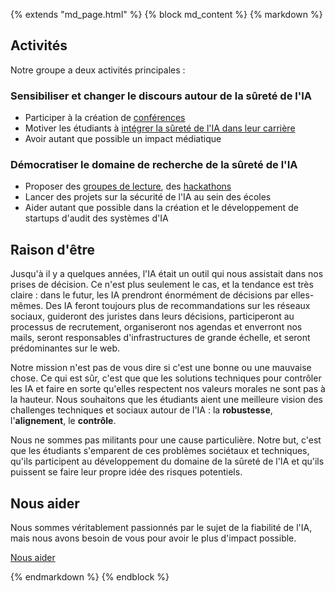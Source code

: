 {% extends "md_page.html" %}
{% block md_content %}
{% markdown %}

## Activités

Notre groupe a deux activités principales :


### Sensibiliser et changer le discours autour de la sûreté de l'IA

- Participer à la création de [conférences](/asimov.html)
- Motiver les étudiants à [intégrer la sûreté de l'IA dans leur carrière](/nous_aider.html#se-lancer)
- Avoir autant que possible un impact médiatique

### Démocratiser le domaine de recherche de la sûreté de l'IA

- Proposer des [groupes de lecture](/groupe-de-lecture.html), des [hackathons](/hackathons.html)
- Lancer des projets sur la sécurité de l'IA au sein des écoles
- Aider autant que possible dans la création et le développement de startups d'audit des systèmes d'IA



## Raison d'être

Jusqu'à il y a quelques années, l'IA était un outil qui nous assistait dans nos prises de décision. Ce n'est plus seulement le cas, et la tendance est très claire : dans le futur, les IA prendront énormément de décisions par elles-mêmes. Des IA feront toujours plus de recommandations sur les réseaux sociaux, guideront des juristes dans leurs décisions, participeront au processus de recrutement, organiseront nos agendas et enverront nos mails, seront responsables d'infrastructures de grande échelle, et seront prédominantes sur le web.

Notre mission n'est pas de vous dire si c'est une bonne ou une mauvaise chose. Ce qui est sûr, c'est que que les solutions techniques pour contrôler les IA et faire en sorte qu'elles respectent nos valeurs morales ne sont pas à la hauteur. Nous souhaitons que les étudiants aient une meilleure vision des challenges techniques et sociaux autour de l'IA : la **robustesse**, l'**alignement**, le **contrôle**.

Nous ne sommes pas militants pour une cause particulière. Notre but, c'est que les étudiants s'emparent de ces problèmes sociétaux et techniques, qu'ils participent au développement du domaine de la sûreté de l'IA et qu'ils puissent se faire leur propre idée des risques potentiels.

## Nous aider

Nous sommes véritablement passionnés par le sujet de la fiabilité de l'IA, mais nous avons besoin de vous pour avoir le plus d'impact possible.

<div class="flex-container">
    <a class="btn" href="/nous-aider.html">
        Nous aider
    </a>
</div>

{% endmarkdown %}
{% endblock %}